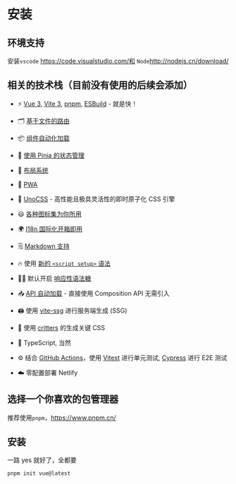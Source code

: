 # 安装

## 环境支持

安装`vscode` https://code.visualstudio.com/和 `Node`http://nodejs.cn/download/

## 相关的技术栈（目前没有使用的后续会添加）

- ⚡️ [Vue 3](https://github.com/vuejs/core), [Vite 3](https://github.com/vitejs/vite), [pnpm](https://pnpm.io/), [ESBuild](https://github.com/evanw/esbuild) - 就是快！

- 🗂 [基于文件的路由](./src/pages)

- 📦 [组件自动化加载](./src/components)

- 🍍 [使用 Pinia 的状态管理](https://pinia.vuejs.org)

- 📑 [布局系统](./src/layouts)

- 📲 [PWA](https://github.com/antfu/vite-plugin-pwa)

- 🎨 [UnoCSS](https://github.com/unocss/unocss) - 高性能且极具灵活性的即时原子化 CSS 引擎

- 😃 [各种图标集为你所用](https://github.com/antfu/unocss/tree/main/packages/preset-icons)

- 🌍 [I18n 国际化开箱即用](./locales)

- 🗒 [Markdown 支持](https://github.com/antfu/vite-plugin-vue-markdown)

- 🔥 使用 [新的 `<script setup>` 语法](https://github.com/vuejs/rfcs/pull/227)

- 🤙🏻 默认开启 [响应性语法糖](https://vuejs.org/guide/extras/reactivity-transform.html)

- 📥 [API 自动加载](https://github.com/antfu/unplugin-auto-import) - 直接使用 Composition API 无需引入

- 🖨 使用 [vite-ssg](https://github.com/antfu/vite-ssg) 进行服务端生成 (SSG)

- 🦔 使用 [critters](https://github.com/GoogleChromeLabs/critters) 的生成关键 CSS

- 🦾 TypeScript, 当然

- ⚙️ 结合 [GitHub Actions](https://github.com/features/actions)，使用 [Vitest](https://github.com/vitest-dev/vitest) 进行单元测试, [Cypress](https://cypress.io/) 进行 E2E 测试

- ☁️ 零配置部署 Netlify

## 选择一个你喜欢的包管理器

推荐使用`pnpm`，https://www.pnpm.cn/

## 安装

一路 yes 就好了，全都要

```bash
pnpm init vue@latest
```
